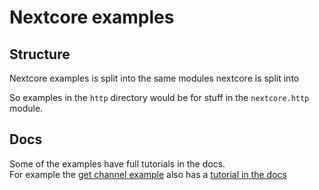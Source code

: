 # Nextcore examples
## Structure
Nextcore examples is split into the same modules nextcore is split into  

So examples in the `http` directory would be for stuff in the `nextcore.http` module.  

## Docs
Some of the examples have full tutorials in the docs.  
For example the [get channel example](http/get_channel.py) also has a [tutorial in the docs](https://nextcore.readthedocs.io/en/latest/http.html#making-requests)  

